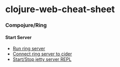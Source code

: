 # clojure-web-cheat-sheet

### Compojure/Ring

#### Start Server
- [Run ring server](https://github.com/ring-clojure/ring/wiki/Setup-for-development)  
- [Connect ring server to cider](https://stackoverflow.com/questions/24211809/what-is-the-correct-way-to-use-emacs-cider-while-developing-a-compojure-ring-bas)
- [Start/Stop jetty server REPL](https://stackoverflow.com/questions/2706044/how-do-i-stop-jetty-server-in-clojure)
